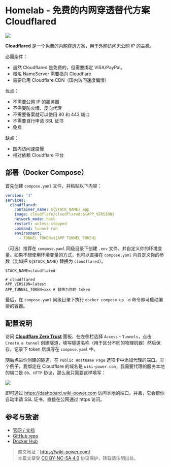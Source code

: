 # Homelab - 免费的内网穿透替代方案 Cloudflared

![](https://wiki-media-1253965369.cos.ap-guangzhou.myqcloud.com/img/20230416143051.png)

**Cloudflared** 是一个免费的内网穿透方案，用于外网访问无公网 IP 的主机。

必需条件：

- 虽然 Cloudflared 是免费的，但需要绑定 VISA/PayPal。
- 域名 NameServer 需要指向 Cloudflare
- 需要启用 Cloudflare CDN（国内访问速度偏慢）

优点：

- 不需要公网 IP 的服务器
- 不需要防火墙、反向代理
- 不需要备案就可以使用 80 和 443 端口
- 不需要自行申请 SSL 证书
- 免费

缺点：

- 国内访问速度慢
- 相对依赖 Cloudflare 平台

## 部署（Docker Compose）

首先创建 `compose.yaml` 文件，并粘贴以下内容：

```yaml title="compose.yaml"
version: "3"
services:
  cloudflared:
    container_name: ${STACK_NAME}_app
    image: cloudflare/cloudflared:${APP_VERSION}
    network_mode: host
    restart: unless-stopped
    command: tunnel run
    environment:
      - TUNNEL_TOKEN=${APP_TUNNEL_TOKEN}
```

（可选）推荐在 `compose.yaml` 同级目录下创建 `.env` 文件，并自定义你的环境变量。如果不想使用环境变量的方式，也可以直接在 `compose.yaml` 内自定义你的参数（比如把 `${STACK_NAME}` 替换为 `cloudflared`）。

```dotenv title=".env"
STACK_NAME=cloudflared

# cloudflared
APP_VERSION=latest
APP_TUNNEL_TOKEN=xxx # 替换为你的 token
```

最后，在 `compose.yaml` 同级目录下执行 `docker compose up -d` 命令即可启动编排的容器。

## 配置说明

访问 [**Cloudflare Zero Trust**](https://one.dash.cloudflare.com/) 面板，在左侧栏选择 `Access` - `Tunnels`，点击 `Create a tunnel` 创建隧道，填写隧道名称（用于区分不同的物理机器）然后保存。记录下 token 后填写在 `compose.yaml` 中。

随后点进你创建的隧道，在 `Public Hostname Page` 选项卡中添加代理的端口。举个例子，我绑定在 Cloudflare 的域名是 `wiki-power.com`，我需要代理的服务本地的端口是 `80`、`HTTP` 协议，那么我只需要这样填写：

![](https://wiki-media-1253965369.cos.ap-guangzhou.myqcloud.com/img/20230416183438.png)

即可通过 <https://dashboard.wiki-power.com> 访问本地的端口。并且，它会帮你自动申请 SSL 证书，直接在公网通过 https 访问。

## 参考与致谢

- [官网 / 文档](https://developers.cloudflare.com/cloudflare-one/connections/connect-apps/)
- [GitHub repo](https://github.com/cloudflare/cloudflared)
- [Docker Hub](https://hub.docker.com/r/cloudflare/cloudflared)

> 原文地址：<https://wiki-power.com/>  
> 本篇文章受 [CC BY-NC-SA 4.0](https://creativecommons.org/licenses/by/4.0/deed.zh) 协议保护，转载请注明出处。
